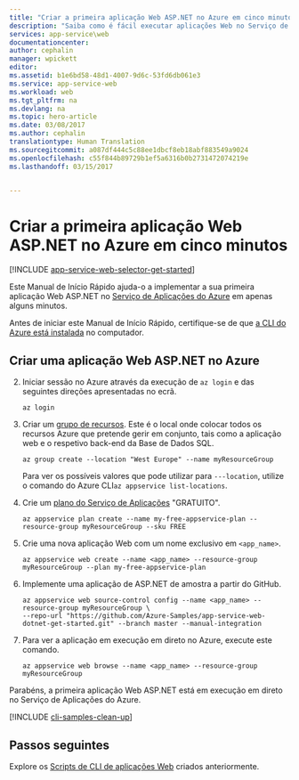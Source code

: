 ```yaml
---
title: "Criar a primeira aplicação Web ASP.NET no Azure em cinco minutos | Microsoft Docs"
description: "Saiba como é fácil executar aplicações Web no Serviço de Aplicações mediante a implementação de uma aplicação ASP.NET de exemplo."
services: app-service\web
documentationcenter: 
author: cephalin
manager: wpickett
editor: 
ms.assetid: b1e6bd58-48d1-4007-9d6c-53fd6db061e3
ms.service: app-service-web
ms.workload: web
ms.tgt_pltfrm: na
ms.devlang: na
ms.topic: hero-article
ms.date: 03/08/2017
ms.author: cephalin
translationtype: Human Translation
ms.sourcegitcommit: a087df444c5c88ee1dbcf8eb18abf883549a9024
ms.openlocfilehash: c55f844b89729b1ef5a6316b0b2731472074219e
ms.lasthandoff: 03/15/2017


---
```

# <a name="create-your-first-aspnet-web-app-in-azure-in-five-minutes"></a>Criar a primeira aplicação Web ASP.NET no Azure em cinco minutos

[!INCLUDE [app-service-web-selector-get-started](../../includes/app-service-web-selector-get-started.md)] 

Este Manual de Início Rápido ajuda-o a implementar a sua primeira aplicação Web ASP.NET no [Serviço de Aplicações do Azure](../app-service/app-service-value-prop-what-is.md) em apenas alguns minutos.

Antes de iniciar este Manual de Início Rápido, certifique-se de que [a CLI do Azure está instalada](https://docs.microsoft.com/en-us/cli/azure/install-azure-cli) no computador.

## <a name="create-an-aspnet-web-app-in-azure"></a>Criar uma aplicação Web ASP.NET no Azure
2. Iniciar sessão no Azure através da execução de `az login` e das seguintes direções apresentadas no ecrã.
   
    ```azurecli
    az login
    ```
   
3. Criar um [grupo de recursos](../azure-resource-manager/resource-group-overview.md). Este é o local onde colocar todos os recursos Azure que pretende gerir em conjunto, tais como a aplicação web e o respetivo back-end da Base de Dados SQL.

    ```azurecli
    az group create --location "West Europe" --name myResourceGroup
    ```

    Para ver os possíveis valores que pode utilizar para `---location`, utilize o comando do Azure CLI`az appservice list-locations`.

3. Crie um [plano do Serviço de Aplicações](../app-service/azure-web-sites-web-hosting-plans-in-depth-overview.md) "GRATUITO". 

    ```azurecli
    az appservice plan create --name my-free-appservice-plan --resource-group myResourceGroup --sku FREE
    ```

4. Crie uma nova aplicação Web com um nome exclusivo em `<app_name>`.

    ```azurecli
    az appservice web create --name <app_name> --resource-group myResourceGroup --plan my-free-appservice-plan
    ```

4. Implemente uma aplicação de ASP.NET de amostra a partir do GitHub.

    ```azurecli
    az appservice web source-control config --name <app_name> --resource-group myResourceGroup \
    --repo-url "https://github.com/Azure-Samples/app-service-web-dotnet-get-started.git" --branch master --manual-integration 
    ```

5. Para ver a aplicação em execução em direto no Azure, execute este comando.

    ```azurecli
    az appservice web browse --name <app_name> --resource-group myResourceGroup
    ```

Parabéns, a primeira aplicação Web ASP.NET está em execução em direto no Serviço de Aplicações do Azure.

[!INCLUDE [cli-samples-clean-up](../../includes/cli-samples-clean-up.md)]

## <a name="next-steps"></a>Passos seguintes

Explore os [Scripts de CLI de aplicações Web](app-service-cli-samples.md) criados anteriormente.

